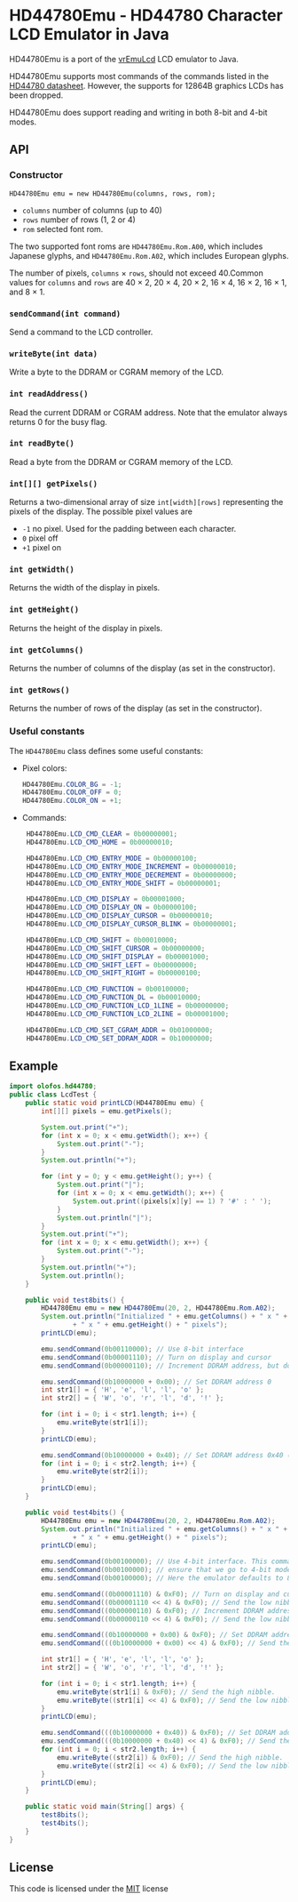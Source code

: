 # HD44780Emu - HD44780 Character LCD Emulator in Java

HD44780Emu is a port of the [vrEmuLcd](https://github.com/visrealm/vrEmuLcd) LCD emulator to Java. 

HD44780Emu supports most commands of the commands listed in the [HD44780 datasheet](https://www.sparkfun.com/datasheets/LCD/HD44780.pdf). However, the supports for 12864B graphics LCDs has been dropped.

HD44780Emu does support reading and writing in both 8-bit and 4-bit modes.

## API

### Constructor

```
HD44780Emu emu = new HD44780Emu(columns, rows, rom);
```

* `columns` number of columns (up to 40)
* `rows` number of rows (1, 2 or 4)
* `rom` selected font rom. 

The two supported font roms are `HD44780Emu.Rom.A00`, which includes Japanese glyphs, and `HD44780Emu.Rom.A02`, which includes European glyphs.

The number of pixels, `columns` &times; `rows`, should not exceed 40.Common values for `columns` and `rows` are 40 &times; 2, 20 &times; 4, 20 &times; 2, 16 &times; 4, 16 &times; 2, 16 &times; 1, and 8 &times; 1.

### `sendCommand(int command)`

Send a command to the LCD controller. 


### `writeByte(int data)`

Write a byte to the DDRAM or CGRAM memory of the LCD.

### `int readAddress()`

Read the current DDRAM or CGRAM address. Note that the emulator always returns 0 for the busy flag.

### `int readByte()`

Read a byte from the DDRAM or CGRAM memory of the LCD.

### `int[][] getPixels()`

Returns a two-dimensional array of size `int[width][rows]` representing the pixels of the display. The possible pixel values are

* `-1` no pixel. Used for the padding between each character.
* `0` pixel off
* `+1` pixel on

### `int getWidth()`

Returns the width of the display in pixels.

### `int getHeight()`

Returns the height of the display in pixels.

### `int getColumns()`

Returns the number of columns of the display (as set in the constructor).

###	`int getRows()`

Returns the number of rows of the display (as set in the constructor).

### Useful constants

The `HD44780Emu` class defines some useful constants:

* Pixel colors:
   ```Java
   HD44780Emu.COLOR_BG = -1;
   HD44780Emu.COLOR_OFF = 0;
   HD44780Emu.COLOR_ON = +1;
   ```
* Commands:
   ```Java
    HD44780Emu.LCD_CMD_CLEAR = 0b00000001;
    HD44780Emu.LCD_CMD_HOME = 0b00000010;

	HD44780Emu.LCD_CMD_ENTRY_MODE = 0b00000100;
	HD44780Emu.LCD_CMD_ENTRY_MODE_INCREMENT = 0b00000010;
	HD44780Emu.LCD_CMD_ENTRY_MODE_DECREMENT = 0b00000000;
	HD44780Emu.LCD_CMD_ENTRY_MODE_SHIFT = 0b00000001;

	HD44780Emu.LCD_CMD_DISPLAY = 0b00001000;
	HD44780Emu.LCD_CMD_DISPLAY_ON = 0b00000100;
	HD44780Emu.LCD_CMD_DISPLAY_CURSOR = 0b00000010;
	HD44780Emu.LCD_CMD_DISPLAY_CURSOR_BLINK = 0b00000001;

	HD44780Emu.LCD_CMD_SHIFT = 0b00010000;
	HD44780Emu.LCD_CMD_SHIFT_CURSOR = 0b00000000;
	HD44780Emu.LCD_CMD_SHIFT_DISPLAY = 0b00001000;
	HD44780Emu.LCD_CMD_SHIFT_LEFT = 0b00000000;
	HD44780Emu.LCD_CMD_SHIFT_RIGHT = 0b00000100;

	HD44780Emu.LCD_CMD_FUNCTION = 0b00100000;
	HD44780Emu.LCD_CMD_FUNCTION_DL = 0b00010000;
	HD44780Emu.LCD_CMD_FUNCTION_LCD_1LINE = 0b00000000;
	HD44780Emu.LCD_CMD_FUNCTION_LCD_2LINE = 0b00001000;

	HD44780Emu.LCD_CMD_SET_CGRAM_ADDR = 0b01000000;
	HD44780Emu.LCD_CMD_SET_DDRAM_ADDR = 0b10000000;
    ```

## Example

```Java
import olofos.hd44780;
public class LcdTest {
	public static void printLCD(HD44780Emu emu) {
		int[][] pixels = emu.getPixels();

		System.out.print("+");
		for (int x = 0; x < emu.getWidth(); x++) {
			System.out.print("-");
		}
		System.out.println("+");

		for (int y = 0; y < emu.getHeight(); y++) {
			System.out.print("|");
			for (int x = 0; x < emu.getWidth(); x++) {
				System.out.print((pixels[x][y] == 1) ? '#' : ' ');
			}
			System.out.println("|");
		}
		System.out.print("+");
		for (int x = 0; x < emu.getWidth(); x++) {
			System.out.print("-");
		}
		System.out.println("+");
		System.out.println();
	}

    public void test8bits() {
		HD44780Emu emu = new HD44780Emu(20, 2, HD44780Emu.Rom.A02);
		System.out.println("Initialized " + emu.getColumns() + " x " + emu.getRows() + " LCD with " + emu.getWidth()
				+ " x " + emu.getHeight() + " pixels");
		printLCD(emu);

		emu.sendCommand(0b00110000); // Use 8-bit interface
		emu.sendCommand(0b00001110); // Turn on display and cursor
		emu.sendCommand(0b00000110); // Increment DDRAM address, but don't shift the display

		emu.sendCommand(0b10000000 + 0x00); // Set DDRAM address 0
		int str1[] = { 'H', 'e', 'l', 'l', 'o' };
		int str2[] = { 'W', 'o', 'r', 'l', 'd', '!' };

		for (int i = 0; i < str1.length; i++) {
            emu.writeByte(str1[i]);
		}
		printLCD(emu);

		emu.sendCommand(0b10000000 + 0x40); // Set DDRAM address 0x40 (beginning of second row)
		for (int i = 0; i < str2.length; i++) {
            emu.writeByte(str2[i]);
		}
		printLCD(emu);
    }

    public void test4bits() {
        HD44780Emu emu = new HD44780Emu(20, 2, HD44780Emu.Rom.A02);
		System.out.println("Initialized " + emu.getColumns() + " x " + emu.getRows() + " LCD with " + emu.getWidth()
				+ " x " + emu.getHeight() + " pixels");
		printLCD(emu);

		emu.sendCommand(0b00100000); // Use 4-bit interface. This command should in general be sent three times to
		emu.sendCommand(0b00100000); // ensure that we go to 4-bit mode no matter if we start in 4- or 8-bit mode.
		emu.sendCommand(0b00100000); // Here the emulator defaults to 8-bit mode, so this is not really necessary.

		emu.sendCommand((0b00001110) & 0xF0); // Turn on display and cursor.
		emu.sendCommand((0b00001110 << 4) & 0xF0); // Send the low nibble.
		emu.sendCommand((0b00000110) & 0xF0); // Increment DDRAM address, but don't shift the display
		emu.sendCommand((0b00000110 << 4) & 0xF0); // Send the low nibble.

		emu.sendCommand((0b10000000 + 0x00) & 0xF0); // Set DDRAM address 0
		emu.sendCommand(((0b10000000 + 0x00) << 4) & 0xF0); // Send the low nibble.

		int str1[] = { 'H', 'e', 'l', 'l', 'o' };
		int str2[] = { 'W', 'o', 'r', 'l', 'd', '!' };

		for (int i = 0; i < str1.length; i++) {
			emu.writeByte(str1[i] & 0xF0); // Send the high nibble.
			emu.writeByte((str1[i] << 4) & 0xF0); // Send the low nibble.
		}
		printLCD(emu);

		emu.sendCommand(((0b10000000 + 0x40)) & 0xF0); // Set DDRAM address 0x40 (beginning of second row)
		emu.sendCommand(((0b10000000 + 0x40) << 4) & 0xF0); // Send the low nibble.
		for (int i = 0; i < str2.length; i++) {
			emu.writeByte((str2[i]) & 0xF0); // Send the high nibble.
			emu.writeByte((str2[i] << 4) & 0xF0); // Send the low nibble.
		}
		printLCD(emu);
    }

    public static void main(String[] args) {
        test8bits();
        test4bits();
	}
}
```
## License
This code is licensed under the [MIT](https://opensource.org/licenses/MIT "MIT") license
